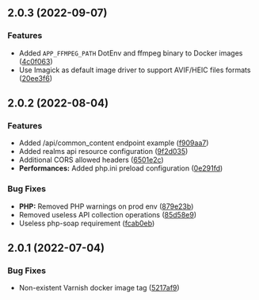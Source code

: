 ## 2.0.3 (2022-09-07)

### Features

* Added `APP_FFMPEG_PATH` DotEnv and ffmpeg binary to Docker images ([4c0f063](https://github.com/roadiz/skeleton/commit/4c0f063df497553d9fcd411bd47167c05b1beedb))
* Use Imagick as default image driver to support AVIF/HEIC files formats ([20ee3f6](https://github.com/roadiz/skeleton/commit/20ee3f643dc25deff3632385bbfe3e94f7faed28))

## 2.0.2 (2022-08-04)

### Features

* Added /api/common_content endpoint example ([f909aa7](https://github.com/roadiz/skeleton/commit/f909aa78446b56803b2f6ee888d124c6dac2837c))
* Added realms api resource configuration ([9f2d035](https://github.com/roadiz/skeleton/commit/9f2d0350cf9072f9e1019eef0a70fdc9723feaf0))
* Additional CORS allowed headers ([6501e2c](https://github.com/roadiz/skeleton/commit/6501e2c5dc62f849ea5b692917900871f01dca17))
* **Performances:** Added php.ini preload configuration ([0e291fd](https://github.com/roadiz/skeleton/commit/0e291fdd038fe1a5c393c9b9e2cfadbc8a7c3679))

### Bug Fixes

* **PHP:** Removed PHP warnings on prod env ([879e23b](https://github.com/roadiz/skeleton/commit/879e23b29ef341fe7d9c8c7ca8e02b659fb0b43e))
* Removed useless API collection operations ([85d58e9](https://github.com/roadiz/skeleton/commit/85d58e9d8b41be02609d7a8185cd7b67561a1aec))
* Useless php-soap requirement ([fcab0eb](https://github.com/roadiz/skeleton/commit/fcab0eb8ced1bd338306f3a098e0bac537157f2a))

## 2.0.1 (2022-07-04)

### Bug Fixes

* Non-existent Varnish docker image tag ([5217af9](https://github.com/roadiz/skeleton/commit/5217af94c5f16f25db0d3b8fcc333edfd8cdb72f))

